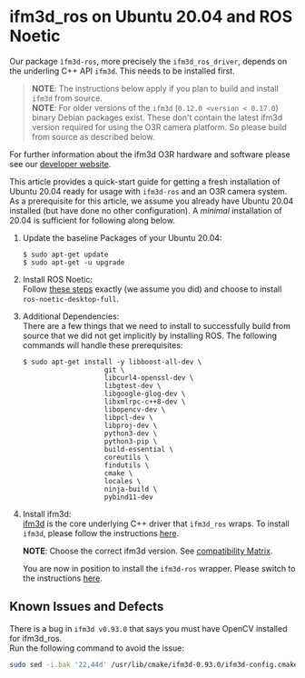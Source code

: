 # ifm3d_ros on Ubuntu 20.04 and ROS Noetic

Our package `ìfm3d-ros`, more precisely the `ifm3d_ros_driver`, depends on the underling C++ API `ifm3d`. This needs to be installed first.  

>**NOTE**: The instructions below apply if you plan to build and install `ifm3d` from source.   
>**NOTE**: For older versions of the `ifm3d` (`0.12.0 <version < 0.17.0`) binary Debian packages exist. These don't contain the latest ifm3d version required for using the O3R camera platform. So please build from source as described below.  

For further information about the ifm3d O3R hardware and software please see our [developer website](https://ifm3d.com/).

This article provides a quick-start guide for getting a fresh installation of Ubuntu 20.04 ready for usage with `ifm3d-ros` and an O3R camera system. As a prerequisite for this article, we assume you already have Ubuntu 20.04 installed (but have done no other configuration). A *minimal* installation of 20.04 is sufficient for following along below.

1. Update the baseline Packages of your Ubuntu 20.04:   
    ```
    $ sudo apt-get update
    $ sudo apt-get -u upgrade
    ```
2. Install ROS Noetic:  
    Follow [these steps](http://wiki.ros.org/noetic/Installation/Ubuntu) exactly (we assume you did) and choose to install `ros-noetic-desktop-full`. 

3. Additional Dependencies:    
    There are a few things that we need to install to successfully build from source that we did not get implicitly by installing ROS. The following commands will handle these prerequisites:
    ```
    $ sudo apt-get install -y libboost-all-dev \
                        git \
                        libcurl4-openssl-dev \
                        libgtest-dev \
                        libgoogle-glog-dev \
                        libxmlrpc-c++8-dev \
                        libopencv-dev \
                        libpcl-dev \
                        libproj-dev \
                        python3-dev \
                        python3-pip \
                        build-essential \
                        coreutils \
                        findutils \
                        cmake \
                        locales \
                        ninja-build \
                        pybind11-dev
    ```

4. Install ifm3d:  
    [ifm3d](ifm3d/doc/sphinx/content/README:ifm3d%20Overview) is the core underlying C++ driver that `ifm3d_ros` wraps. 
    To install `ifm3d`, please follow the instructions [here](ifm3d/doc/sphinx/content/installation_instructions/source_build:Installing%20ifm3d%20from%20source).

    **NOTE**: Choose the correct ifm3d version. See [compatibility Matrix](https://ros.ifm3d.com/latest/README.html#compatibility-matrix).

    You are now in position to install the `ifm3d-ros` wrapper. Please switch to the instructions [here](building.md).

## Known Issues and Defects

There is a bug in `ifm3d v0.93.0` that says you must have OpenCV installed for ifm3d_ros.  
Run the following command to avoid the issue:

```bash
sudo sed -i.bak '22,44d' /usr/lib/cmake/ifm3d-0.93.0/ifm3d-config.cmake
```

